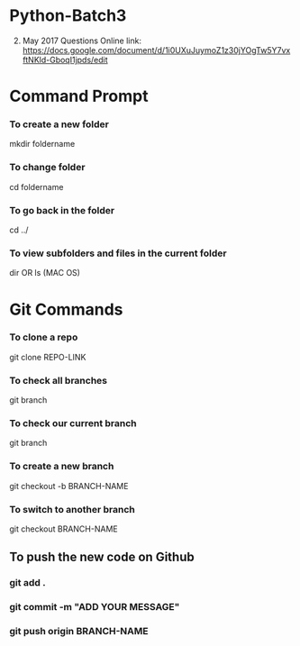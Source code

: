# Python-Batch3

2. May 2017 Questions Online link: https://docs.google.com/document/d/1i0UXuJuymoZ1z30jYOgTw5Y7vxftNKld-GboqI1jpds/edit



# Command Prompt

### To create a new folder
mkdir foldername

### To change folder
cd foldername

### To go back in the folder
cd ../

### To view subfolders and files in the current folder
dir OR ls (MAC OS)


# Git Commands

### To clone a repo
git clone REPO-LINK

### To check all branches
git branch

### To check our current branch
git branch

### To create a new branch
git checkout -b BRANCH-NAME

### To switch to another branch
git checkout BRANCH-NAME

## To push the new code on Github
### git add .
### git commit -m "ADD YOUR MESSAGE"
### git push origin BRANCH-NAME



